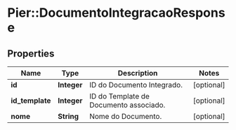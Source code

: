 # Pier::DocumentoIntegracaoResponse

## Properties
Name | Type | Description | Notes
------------ | ------------- | ------------- | -------------
**id** | **Integer** | ID do Documento Integrado. | [optional] 
**id_template** | **Integer** | ID do Template de Documento associado. | [optional] 
**nome** | **String** | Nome do Documento. | [optional] 


